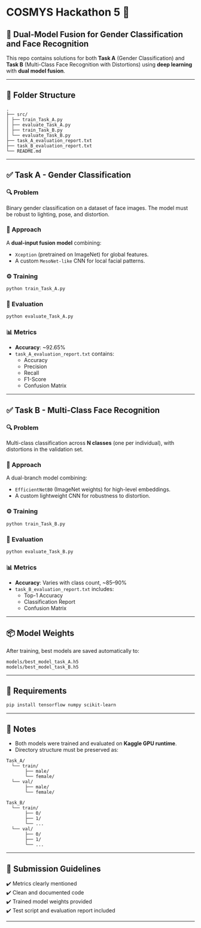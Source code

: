 # COSMYS Hackathon 5 🚀  
## 🧠 Dual-Model Fusion for Gender Classification and Face Recognition  

This repo contains solutions for both **Task A** (Gender Classification) and **Task B** (Multi-Class Face Recognition with Distortions) using **deep learning** with **dual model fusion**.

---

## 📁 Folder Structure

```
.
├── src/
│ ├── train_Task_A.py
│ ├── evaluate_Task_A.py
│ ├── train_Task_B.py
│ └── evaluate_Task_B.py
├── task_A_evaluation_report.txt
├── task_B_evaluation_report.txt
└── README.md
```

---

## ✅ Task A - Gender Classification

### 🔍 Problem
Binary gender classification on a dataset of face images. The model must be robust to lighting, pose, and distortion.

### 🧠 Approach
A **dual-input fusion model** combining:
- `Xception` (pretrained on ImageNet) for global features.
- A custom `MesoNet-like` CNN for local facial patterns.

### ⚙️ Training
```bash
python train_Task_A.py
```

### 🧪 Evaluation
```bash
python evaluate_Task_A.py
```

### 📊 Metrics
- **Accuracy**: ~92.65%
- `task_A_evaluation_report.txt` contains:
  - Accuracy
  - Precision
  - Recall
  - F1-Score
  - Confusion Matrix

---

## ✅ Task B - Multi-Class Face Recognition

### 🔍 Problem
Multi-class classification across **N classes** (one per individual), with distortions in the validation set.

### 🧠 Approach
A dual-branch model combining:
- `EfficientNetB0` (ImageNet weights) for high-level embeddings.
- A custom lightweight CNN for robustness to distortion.

### ⚙️ Training
```bash
python train_Task_B.py
```

### 🧪 Evaluation
```bash
python evaluate_Task_B.py
```

### 📊 Metrics
- **Accuracy**: Varies with class count, ~85–90%
- `task_B_evaluation_report.txt` includes:
  - Top-1 Accuracy
  - Classification Report
  - Confusion Matrix

---

## 📦 Model Weights
After training, best models are saved automatically to:
```
models/best_model_task_A.h5
models/best_model_task_B.h5
```

---

## 🔧 Requirements

```bash
pip install tensorflow numpy scikit-learn
```

---


## 📌 Notes
- Both models were trained and evaluated on **Kaggle GPU runtime**.
- Directory structure must be preserved as:
```
Task_A/
  └── train/
       ├── male/
       └── female/
  └── val/
       ├── male/
       └── female/

Task_B/
  └── train/
       ├── 0/
       ├── 1/
       └── ...
  └── val/
       ├── 0/
       ├── 1/
       └── ...
```

---

## 🏁 Submission Guidelines

✔️ Metrics clearly mentioned  
✔️ Clean and documented code  
✔️ Trained model weights provided  
✔️ Test script and evaluation report included

---
